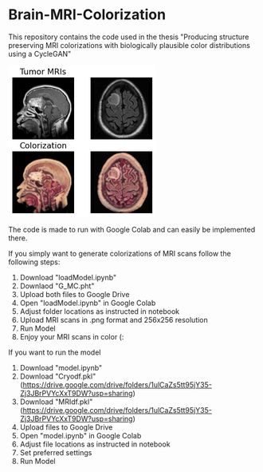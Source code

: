# Brain-MRI-Colorization

This repository contains the code used in the thesis "Producing structure preserving MRI colorizations with biologically plausible color distributions using a CycleGAN"

![alt text](https://github.com/OscarMoonen/Brain-MRI-Colorization/blob/main/Results.png?raw=true)

The code is made to run with Google Colab and can easily be implemented there. 


If you simply want to generate colorizations of MRI scans follow the following steps:
1. Download "loadModel.ipynb"
2. Downlaod "G_MC.pht"
3. Upload both files to Google Drive
4. Open "loadModel.ipynb" in Google Colab
5. Adjust folder locations as instructed in notebook
6. Upload MRI scans in .png format and 256x256 resolution
7. Run Model
8. Enjoy your MRI scans in color (:

If you want to run the model
1. Download "model.ipynb"
2. Download "Cryodf.pkl" (https://drive.google.com/drive/folders/1ulCaZs5tt95jY35-Zj3JBrPVYcXxT9DW?usp=sharing)
3. Download "MRIdf.pkl"  (https://drive.google.com/drive/folders/1ulCaZs5tt95jY35-Zj3JBrPVYcXxT9DW?usp=sharing)
4. Upload files to Google Drive
5. Open "model.ipynb" in Google Colab
6. Adjust file locations as instructed in notebook
7. Set preferred settings
8. Run Model

